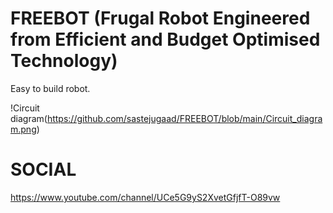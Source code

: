 # FREEBOT (Frugal Robot Engineered from Efficient and Budget Optimised Technology)
Easy to build robot.

!Circuit diagram(https://github.com/sastejugaad/FREEBOT/blob/main/Circuit_diagram.png)


# SOCIAL
https://www.youtube.com/channel/UCe5G9yS2XvetGfjfT-O89vw
